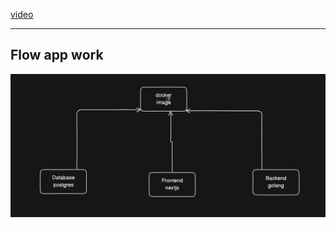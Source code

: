 [video](https://www.youtube.com/watch?v=pTwtTtRcmLo)

---

## Flow app work

![1737014591048](image/structure/1737014591048.png)
